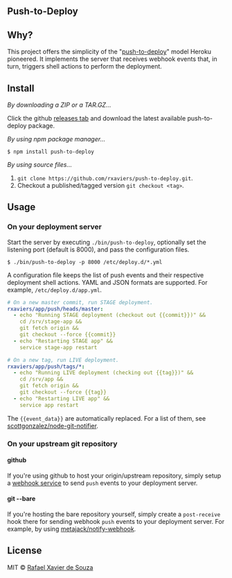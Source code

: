 Push-to-Deploy
---

## Why?

This project offers the simplicity of the "[push-to-deploy][]" model Heroku
pioneered. It implements the server that receives webhook events that, in turn,
triggers shell actions to perform the deployment.

[push-to-deploy]: http://krisjordan.com/essays/setting-up-push-to-deploy-with-git

## Install

*By downloading a ZIP or a TAR.GZ...*

Click the github [releases tab](https://github.com/rxaviers/puhs-to-deploy/releases)
and download the latest available push-to-deploy package.

*By using npm package manager...*

    $ npm install push-to-deploy

*By using source files...*

1. `git clone https://github.com/rxaviers/push-to-deploy.git`.
1. Checkout a published/tagged version `git checkout <tag>`.

## Usage

### On your deployment server

Start the server by executing `./bin/push-to-deploy`, optionally set the
listening port (default is 8000), and pass the configuration files.

    $ ./bin/push-to-deploy -p 8000 /etc/deploy.d/*.yml

A configuration file keeps the list of push events and their respective
deployment shell actions. YAML and JSON formats are supported. For example,
`/etc/deploy.d/app.yml`.

```yaml
# On a new master commit, run STAGE deployment.
rxaviers/app/push/heads/master:
  - echo "Running STAGE deployment (checkout out {{commit}})" &&
    cd /srv/stage-app &&
    git fetch origin &&
    git checkout --force {{commit}}
  - echo "Restarting STAGE app" &&
    service stage-app restart

# On a new tag, run LIVE deployment.
rxaviers/app/push/tags/*:
  - echo "Running LIVE deployment (checking out {{tag}})" &&
    cd /srv/app &&
    git fetch origin &&
    git checkout --force {{tag}}
  - echo "Restarting LIVE app" &&
    service app restart
```

The `{{event_data}}` are automatically replaced. For a list of them, see
[scottgonzalez/node-git-notifier][].

[scottgonzalez/node-git-notifier]: https://github.com/scottgonzalez/node-git-notifier#common-event-data


### On your upstream git repository

#### github

If you're using github to host your origin/upstream repository, simply setup a
[webhook service][] to send `push` events to your deployment server.

[webhook service]: https://developer.github.com/webhooks/

#### git --bare

If you're hosting the bare repository yourself, simply create a `post-receive`
hook there for sending webhook `push` events to your deployment server. For
example, by using [metajack/notify-webhook][].

[metajack/notify-webhook]: https://github.com/metajack/notify-webhook

## License

MIT © [Rafael Xavier de Souza](http://rafael.xavier.blog.br)
